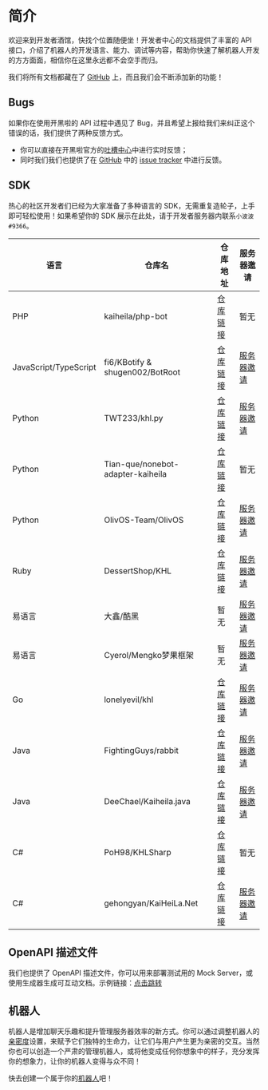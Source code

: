 # 简介

欢迎来到开发者酒馆，快找个位置随便坐！开发者中心的文档提供了丰富的 API 接口，介绍了机器人的开发语言、能力、调试等内容，帮助你快速了解机器人开发的方方面面，相信你在这里永远都不会空手而归。

我们将所有文档都藏在了 [GitHub](https://github.com/kaiheila/api-docs) 上，而且我们会不断添加新的功能！

## Bugs

如果你在使用开黑啦的 API 过程中遇见了 Bug，并且希望上报给我们来纠正这个错误的话，我们提供了两种反馈方式。

- 你可以直接在开黑啦官方的[吐槽中心](https://kaihei.co/B6A7bw)中进行实时反馈；
- 同时我们我们也提供了在 [GitHub](https://github.com/kaiheila/api-docs) 中的 [issue tracker](https://github.com/kaiheila/api-docs) 中进行反馈。

## SDK

热心的社区开发者们已经为大家准备了多种语言的 SDK，无需重复造轮子，上手即可轻松使用！如果希望你的 SDK 展示在此处，请于开发者服务器内联系`小波波#9366`。

| 语言                  | 仓库名                            | 仓库地址                                                         | 服务器邀请                             |
| --------------------- | --------------------------------- | ---------------------------------------------------------------- | -------------------------------------- |
| PHP                   | kaiheila/php-bot                  | [仓库链接](https://github.com/kaiheila/php-bot)                  | 暂无                                   |
| JavaScript/TypeScript | fi6/KBotify & shugen002/BotRoot   | [仓库链接](https://github.com/fi6/kBotify)                       | [服务器邀请](https://kaihei.co/GO6qHj) |
| Python                | TWT233/khl.py                     | [仓库链接](https://github.com/TWT233/khl.py)                     | [服务器邀请](https://kaihei.co/JJE0Es) |
| Python                | Tian-que/nonebot-adapter-kaiheila | [仓库链接](https://github.com/Tian-que/nonebot-adapter-kaiheila) | 暂无                                   |
| Python                | OlivOS-Team/OlivOS                | [仓库链接](https://github.com/OlivOS-Team/OlivOS)                | [服务器邀请](https://kaihei.co/8orLDo) |
| Ruby                  | DessertShop/KHL                   | [仓库链接](https://github.com/DessertShop/KHL)                   | [服务器邀请](https://kaihei.co/ie2ymJ) |
| 易语言                | 大鑫/酷黑                         | 暂无                                                             | [服务器邀请](https://kaihei.co/GymA7P) |
| 易语言                | Cyerol/Mengko梦果框架              | 暂无                                                             | [服务器邀请](https://kaihei.co/OMWqzw)|
| Go                    | lonelyevil/khl                    | [仓库链接](https://github.com/lonelyevil/khl)                    | [服务器邀请](https://kaihei.co/r5s1WO) |
| Java                  | FightingGuys/rabbit               | [仓库链接](https://github.com/FightingGuys/rabbit)               | [服务器邀请](https://kaihei.co/O9A5AY) |
| Java                  | DeeChael/Kaiheila.java            | [仓库链接](https://github.com/DeeChael/Kaiheila.java)            | [服务器邀请](https://kaihei.co/9RB96R) |
| C#                    | PoH98/KHLSharp                    | [仓库链接](https://github.com/PoH98/KHLBotSharp)                 | 暂无                                   |
| C#                    | gehongyan/KaiHeiLa.Net            | [仓库链接](https://github.com/gehongyan/KaiHeiLa.Net)            | [服务器邀请](https://kaihei.co/EvxnOb) |

## OpenAPI 描述文件

我们也提供了 OpenAPI 描述文件，你可以用来部署测试用的 Mock Server，或使用生成器生成可互动文档。示例链接：[点击跳转](https://fi6.github.io/kaiheila-api-docs/oas/rapidoc-view.html)

## 机器人

机器人是增加聊天乐趣和提升管理服务器效率的新方式。你可以通过调整机器人的[亲密度](https://developer.kaiheila.cn/bot)设置，来赋予它们独特的生命力，让它们与用户产生更为亲密的交互。当然你也可以创造一个严肃的管理机器人，或将他变成任何你想象中的样子，充分发挥你的想象力，让你的机器人变得与众不同！

快去创建一个属于你的[机器人](https://developer.kaiheila.cn/bot)吧！
